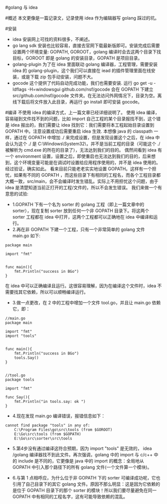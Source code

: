 #golang 与 idea

#概述
本文更像是一篇记录文，记录使用 idea 作为编辑器写 golang 踩过的坑。

#安装
- idea 安装网上可找的资料很多，不阐述。
- go lang sdk 安装也比较容易，直接去官网下载最新版即可。安装完成后需要设置两个环境变量: GOPATH, GOROOT，golang 编译时会去这两个目录下找目标，GOROOT 即是 golang 的安装目录，GOPATH 是项目目录。
- golang-plugin 为了在 idea 里面联动 golang 编译器，工程管理，需要安装 idea 的 golang-plugin，这个我们可以直接在 iead 的插件管理里面在线安装，或是下载 zip 包手动安装，问题不大。
- gocode 这个提供了代码自动完成功能，我们也需要安装. 
运行 go get -u -ldflags -H=windowsgui github.com/nsf/gocode 会在 GOPATH 下建立 src/github.com/nsf/gocode 文件夹。在无法访问外网情况下，目录为空。离线下载后将文件放入此目录，再运行 go install 即可安装 gocode。

#编译
不使用 idea 的编译方式，上一篇文章已经详细说明了。
使用 idea 编译，容易碰到文件找不到的问题，比如 import 自己工程的某个目录报找不到，这个错是 idea 报出的，我们需要让 idea 找到它：我们需要将本工程起始目录设置到 GOPATH 中。注意设置成功后需要重启 idea 生效.
本想像 java 的 classpath 一样，通过在 GOPATH 中增加 ./ 来完成设置，但是发现设置这个之后，在 idea 中会认为这个 ./ 是 C:\Windows\System32\，并不是当前工程的目录（可能这个 ./ 被解析为 cmd.exe 的所在的目录了），无法达到我们的目的。
偶然间看到 idea 有一个 environment 设置，设置之后，即使重启也无法达到我们的目的，后来想到，这个环境变量可能是在调试时设置给应用程序使用的，并不是 idea 使用的。经过验证，确实如此。
看来目前只能老老实实地设置 GOPATH。这样有一个担忧，如果有不同的 GOPATH ，而这些目录下有相同的工程名，而各个工程目录都大概一致，src/main，会不会编译时发生错乱。实际上不用担忧这个问题，由于 idea 是清楚知道当前正打开的工程/文件的，所以不会发生错误。
我们来做一个有意思的试验:
- 1.GOPATH 下有一个名为 sorter 的 golang 工程（即上一篇文章中的 sorter），现在复制 sorter 放到任何一个非 GOPATH 目录下。将这两个 sorter 工程都在 idea 中打开，这两个工程都可以正确地在 idea 中编译和运行。
- 2.再在非 GOPATH 下建一个工程，只有一个非常简单的 golang 文件 main.go 如下:

```
package main

import "fmt"


func main(){
	fmt.Println("success in BGo")
}
```
在 idea 中可以正确编译且运行。这很容易理解，因为在编译这个文件时，idea 不需要找其它依赖，所以可以顺畅编译运行。
- 3.做一点更改，在 2 中的工程中增加一个文件 tool.go，并且让 main.go 依赖它，即：

```
//main.go
package main

import "fmt"
import "tools"


func main(){
	fmt.Println("success in BGo")
	tools.Say()
}


//tool.go
package tools

import "fmt"

func Say(){
	fmt.Println("in tools.say: ok ")
}
```
- 4.现在发现 main.go 编译错误，报错信息如下：

```
cannot find package "tools" in any of:
	C:\Program Files\go\src\tools (from $GOROOT)
	E:\Go\src\tools (from $GOPATH)
	E:\Go\src\sorter\src\tools
```

- 5.第4步没有通过编译这符合预期，因为 import "tools" 是无效的， idea /golang 编译器找不到此文件。再次强调，golang 中的 import 与 c/c++ 中的 include 是不同的，它更像是 java 中的 import 的概念：全局地从 GOPATH 中引入那个路径下的所有 golang 文件(一个文件算一个模块)。

- 6.与第 1 点相呼应，为什么位于非 GOPATH 下的 sorter 可编译成功呢，它也引用了自己目录下的其它 golang 文件。原因不那么明显：这是因为它依赖的是位于 GOPATH 目录下的那个 sorter 的模块！所以我们要尽量避免在同一 GOPATH 中有相同的工程名字，这有可能导致依赖的混乱。






